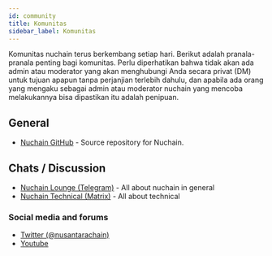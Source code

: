 ```yaml
---
id: community
title: Komunitas
sidebar_label: Komunitas
---
```


Komunitas nuchain terus berkembang setiap hari. Berikut adalah pranala-pranala penting bagi
komunitas. Perlu diperhatikan bahwa tidak akan ada admin atau moderator yang akan menghubungi Anda
secara privat (DM) untuk tujuan apapun tanpa perjanjian terlebih dahulu, dan apabila ada orang yang
mengaku sebagai admin atau moderator nuchain yang mencoba melakukannya bisa dipastikan itu adalah
penipuan.

## General

- [Nuchain GitHub](https://github.com/nusantarachain/nuchain/) - Source repository for Nuchain.

## Chats / Discussion

- [Nuchain Lounge (Telegram)](https://t.me/nusantarachain) - All about nuchain in general
- [Nuchain Technical (Matrix)](https://app.element.io/#/room/!aYWUxhUvutqbMBQIsN:matrix.org) - All
  about technical

### Social media and forums

- [Twitter (@nusantarachain)](https://twitter.com/nusantarachain)
- [Youtube](https://www.youtube.com/channel/UC2of6i3ywKX5xyMvcPZt8AQ)
